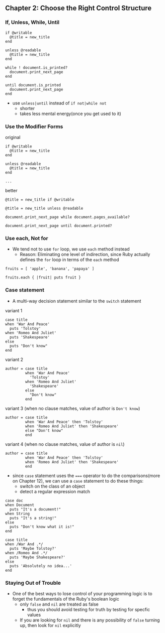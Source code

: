 ## Chapter 2: Choose the Right Control Structure

### If, Unless, While, Until

```
if @writable
  @title = new_title
end
```

```
unless @readable
  @title = new_title
end
```

```
while ! document.is_printed?
  document.print_next_page
end
```

```
until document.is_printed
  document.print_next_page
end
```

- use `unless|until` instead of `if not|while not`
  - shorter
  - takes less mental energy(once you get used to it)

### Use the Modifier Forms

original
```
if @writable
  @title = new_title
end

unless @readable
  @title = new_title
end

...

```

better
```
@title = new_title if @writable

@title = new_title unless @readable

document.print_next_page while document.pages_available?

document.print_next_page until document.printed?
```

### Use each, Not for

- We tend not to use `for` loop, we use `each` method instead
  - Reason: Eliminating one level of indirection, since Ruby actually defines the `for` loop in terms of the `each` method

```
fruits = [ 'apple', 'banana', 'papaya' ]

fruits.each { |fruit| puts fruit }
```

### Case statement

- A multi-way decision statement similar to the `switch` statement

variant 1
```
case title
when 'War And Peace'
  puts 'Tolstoy'
when 'Romeo And Juliet'
  puts 'Shakespeare'
else
  puts "Don't know"
end
```

variant 2
```
author = case title
         when 'War And Peace'
           'Tolstoy'
         when 'Romeo And Juliet'
           'Shakespeare'
         else
           "Don't know"
         end
```

variant 3 (when no clause matches, value of author is `Don't know`)
```
author = case title
         when 'War And Peace' then 'Tolstoy'
         when 'Romeo And Juliet' then 'Shakespeare'
         else "Don't know"
         end
```

variant 4 (when no clause matches, value of author is `nil`)
```
author = case title
         when 'War And Peace' then 'Tolstoy'
         when 'Romeo And Juliet' then 'Shakespeare'
         end
```

- since `case` statement uses the `===` operator to do the comparisons(more on Chapter 12), we can use a `case` statement to do these things:
	- switch on the class of an object
	- detect a regular expression match

```
case doc
when Document
  puts "It's a document!"
when String
  puts "It's a string!"
else
  puts "Don't know what it is!"
end

case title
when /War And .*/
  puts 'Maybe Tolstoy?'
when /Romeo And .*/
  puts 'Maybe Shakespeare?'
else
  puts 'Absolutely no idea...'
end
```

### Staying Out of Trouble

- One of the best ways to lose control of your programming logic is to forget the fundamentals of the Ruby's boolean logic
	- only `false` and `nil` are treated as false
		- thus you should avoid testing for truth by testing for specfic values
	- If you are looking for `nil` and there is any possibility of `false` turning up, then look for `nil` explicitly 
